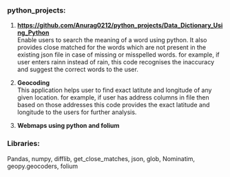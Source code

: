 ### python_projects:

1. **https://github.com/Anurag0212/python_projects/Data_Dictionary_Using_Python**  
Enable users to search the meaning of a word using python.
It also provides close matched for the words which are not present in the existing json file in case of missing or misspelled words.
for example, if user enters rainn instead of rain, this code recognises the inaccuracy and suggest the correct words to the user.


2. **Geocoding**  
This application helps user to find exact latitute and longitude of any given location.
for example, if user has address columns in file then based on those addresses this code provides the exact latitude and longitude to the users for further analysis.

3. **Webmaps using python and folium**  


### Libraries:
Pandas, numpy, difflib, get_close_matches, json, glob, Nominatim, geopy.geocoders, folium


